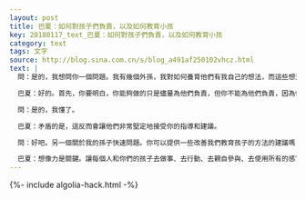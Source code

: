 ```yaml
---
layout: post
title: 巴夏：如何對孩子們負責，以及如何教育小孩
key: 20180117_text_巴夏：如何對孩子們負責，以及如何教育小孩
category: text
tags: 文字
source: http://blog.sina.com.cn/s/blog_a491af250102vhcz.html
text: |
  問：是的，我想問你一個問題。我有幾個外孫，我對如何養育他們有我自己的想法，而這些想法與我的女兒及女婿養育他們的方式不同。我很想為他們負責，但我更希望能夠給予他們儘可能多的愛，而不是為他們負責。你能給我一些指導嗎？

  巴夏：好的。首先，你要明白，你能夠做的只是儘量為他們負責，但你不能為他們負責，因為你不是他們，你不能。你為他們負責是不可能的。通過成為（你知道如何成為的）最充分的人，你就可以對他們負責。讓他們感到你的愛，讓他們感到你相信他們，相信他們有能力創造他們需要的生活。這就是你的信念。這將會吸引他們到你身邊。這將會讓他們聽你說話，聽從你。不是因為你需要他們、想要他們到你身邊或聽你的話，而是因為他們會從你那裡感到一種明確的信任振動——你相信他們正是他們需要成為人，他們將會向你尋求指導和建議，因為他們知道你對他們的愛和信任從不附帶條件。你懂了嗎？

  問：是的，我懂了。

  巴夏：矛盾的是，這反而會讓他們非常堅定地接受你的指導和建議。

  問：好吧。另一個關於我的孫子快速問題。你可以提供一些改善我們教育孩子的方法的建議嗎？

  巴夏：想像力是關鍵。讓每個人和你們的孩子去做事、去行動、去親自參與、去使用所有的感官，而不是限制他們使用想像力，以及向他們提供一些與他們感興趣的東西無關的規則。把所有需要學習的東西轉譯成滿足每一個孩子的興趣的術語。（如果這樣做的話，）他們將會「貪婪地吞食這些信息」。
---
```


{%- include algolia-hack.html -%}
